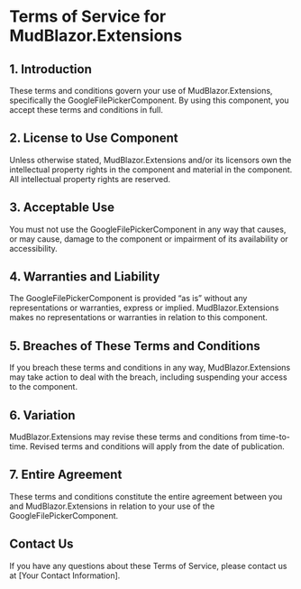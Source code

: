 # Terms of Service for MudBlazor.Extensions



## 1. Introduction

These terms and conditions govern your use of MudBlazor.Extensions, specifically the GoogleFilePickerComponent. By using this component, you accept these terms and conditions in full.

## 2. License to Use Component

Unless otherwise stated, MudBlazor.Extensions and/or its licensors own the intellectual property rights in the component and material in the component. All intellectual property rights are reserved.

## 3. Acceptable Use

You must not use the GoogleFilePickerComponent in any way that causes, or may cause, damage to the component or impairment of its availability or accessibility.

## 4. Warranties and Liability

The GoogleFilePickerComponent is provided “as is” without any representations or warranties, express or implied. MudBlazor.Extensions makes no representations or warranties in relation to this component.

## 5. Breaches of These Terms and Conditions

If you breach these terms and conditions in any way, MudBlazor.Extensions may take action to deal with the breach, including suspending your access to the component.

## 6. Variation

MudBlazor.Extensions may revise these terms and conditions from time-to-time. Revised terms and conditions will apply from the date of publication.

## 7. Entire Agreement

These terms and conditions constitute the entire agreement between you and MudBlazor.Extensions in relation to your use of the GoogleFilePickerComponent.

## Contact Us

If you have any questions about these Terms of Service, please contact us at [Your Contact Information].
